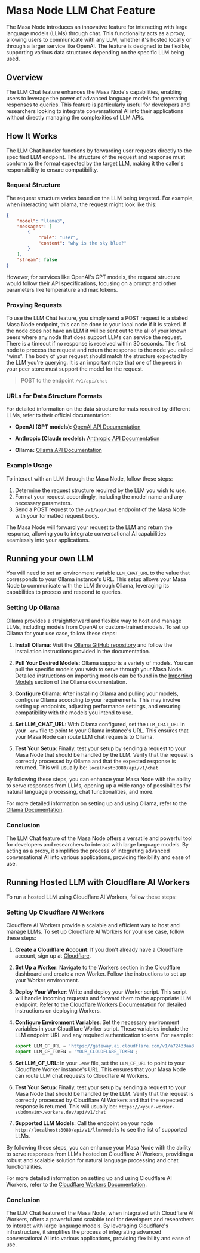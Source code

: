 # Masa Node LLM Chat Feature

The Masa Node introduces an innovative feature for interacting with large language models (LLMs) through chat. This functionality acts as a proxy, allowing users to communicate with any LLM, whether it's hosted locally or through a larger service like OpenAI. The feature is designed to be flexible, supporting various data structures depending on the specific LLM being used.

## Overview

The LLM Chat feature enhances the Masa Node's capabilities, enabling users to leverage the power of advanced language models for generating responses to queries. This feature is particularly useful for developers and researchers looking to integrate conversational AI into their applications without directly managing the complexities of LLM APIs.

## How It Works

The LLM Chat handler functions by forwarding user requests directly to the specified LLM endpoint. The structure of the request and response must conform to the format expected by the target LLM, making it the caller's responsibility to ensure compatibility.

### Request Structure

The request structure varies based on the LLM being targeted. For example, when interacting with ollama, the request might look like this:

```json
{
    "model": "llama3",
    "messages": [
        {
            "role": "user",
            "content": "why is the sky blue?"
        }
    ],
    "stream": false
}
```

However, for services like OpenAI's GPT models, the request structure would follow their API specifications, focusing on a prompt and other parameters like temperature and max tokens.

### Proxying Requests

To use the LLM Chat feature, you simply send a POST request to a staked Masa Node endpoint, this can be done to your local node if it is staked. If the node does not have an LLM it will be sent out to the all of your known peers where any node that does support LLMs can service the request.  There is a timeout if no response is received within 30 seconds. The first node to process the request and return the response to the node you called "wins". The body of your request should match the structure expected by the LLM you're querying.  It is an important note that one of the peers in your peer store must support the model for the request.

> POST to the endpoint `/v1/api/chat`

### URLs for Data Structure Formats

For detailed information on the data structure formats required by different LLMs, refer to their official documentation:

- **OpenAI (GPT models):** [OpenAI API Documentation](https://platform.openai.com/docs/api-reference/authentication)

- **Anthropic (Claude models):** [Anthropic API Documentation](https://docs.anthropic.com/claude/reference/complete_post)

- **Ollama:** [Ollama API Documentation](https://github.com/ollama/ollama/blob/main/docs/api.md)

### Example Usage

To interact with an LLM through the Masa Node, follow these steps:

1. Determine the request structure required by the LLM you wish to use.
2. Format your request accordingly, including the model name and any necessary parameters.
3. Send a POST request to the `/v1/api/chat` endpoint of the Masa Node with your formatted request body.

The Masa Node will forward your request to the LLM and return the response, allowing you to integrate conversational AI capabilities seamlessly into your applications.

## Running your own LLM

You will need to set an environment variable `LLM_CHAT_URL` to the value that corresponds to your Ollama instance's URL. This setup allows your Masa Node to communicate with the LLM through Ollama, leveraging its capabilities to process and respond to queries.

### Setting Up Ollama

Ollama provides a straightforward and flexible way to host and manage LLMs, including models from OpenAI or custom-trained models. To set up Ollama for your use case, follow these steps:

1. **Install Ollama**: Visit the [Ollama GitHub repository](https://github.com/ollama/ollama/tree/main/docs) and follow the installation instructions provided in the documentation.

2. **Pull Your Desired Models**: Ollama supports a variety of models. You can pull the specific models you wish to serve through your Masa Node. Detailed instructions on importing models can be found in the [Importing Models](https://github.com/ollama/ollama/blob/main/docs/import.md) section of the Ollama documentation.

3. **Configure Ollama**: After installing Ollama and pulling your models, configure Ollama according to your requirements. This may involve setting up endpoints, adjusting performance settings, and ensuring compatibility with the models you intend to use.

4. **Set LLM_CHAT_URL**: With Ollama configured, set the `LLM_CHAT_URL` in your `.env` file to point to your Ollama instance's URL. This ensures that your Masa Node can route LLM chat requests to Ollama.

5. **Test Your Setup**: Finally, test your setup by sending a request to your Masa Node that should be handled by the LLM. Verify that the request is correctly processed by Ollama and that the expected response is returned. This will usually be: `localhost:8080/api/v1/chat`

By following these steps, you can enhance your Masa Node with the ability to serve responses from LLMs, opening up a wide range of possibilities for natural language processing, chat functionalities, and more.

For more detailed information on setting up and using Ollama, refer to the [Ollama Documentation](https://github.com/ollama/ollama/tree/main/docs).

### Conclusion

The LLM Chat feature of the Masa Node offers a versatile and powerful tool for developers and researchers to interact with large language models. By acting as a proxy, it simplifies the process of integrating advanced conversational AI into various applications, providing flexibility and ease of use.

## Running Hosted LLM with Cloudflare AI Workers

To run a hosted LLM using Cloudflare AI Workers, follow these steps:

### Setting Up Cloudflare AI Workers

Cloudflare AI Workers provide a scalable and efficient way to host and manage LLMs. To set up Cloudflare AI Workers for your use case, follow these steps:

1. **Create a Cloudflare Account**: If you don't already have a Cloudflare account, sign up at [Cloudflare](https://www.cloudflare.com/).

2. **Set Up a Worker**: Navigate to the Workers section in the Cloudflare dashboard and create a new Worker. Follow the instructions to set up your Worker environment.

3. **Deploy Your Worker**: Write and deploy your Worker script. This script will handle incoming requests and forward them to the appropriate LLM endpoint. Refer to the [Cloudflare Workers Documentation](https://developers.cloudflare.com/workers/) for detailed instructions on deploying Workers.

4. **Configure Environment Variables**: Set the necessary environment variables in your Cloudflare Worker script. These variables include the LLM endpoint URL and any required authentication tokens. For example:

    ```javascript
    export LLM_CF_URL = 'https://gateway.ai.cloudflare.com/v1/a72433aa3bb83aecaca1bc8acecdb166/masa/workers-ai/';
    export LLM_CF_TOKEN = 'YOUR_CLOUDFLARE_TOKEN';
    ```

5. **Set LLM_CF_URL**: In your `.env` file, set the `LLM_CF_URL` to point to your Cloudflare Worker instance's URL. This ensures that your Masa Node can route LLM chat requests to Cloudflare AI Workers.

6. **Test Your Setup**: Finally, test your setup by sending a request to your Masa Node that should be handled by the LLM. Verify that the request is correctly processed by Cloudflare AI Workers and that the expected response is returned. This will usually be: `https://<your-worker-subdomain>.workers.dev/api/v1/chat`

7. **Supported LLM Models**: Call the endpoint on your node `http://localhost:8080/api/v1/llm/models` to see the list of supported LLMs.

By following these steps, you can enhance your Masa Node with the ability to serve responses from LLMs hosted on Cloudflare AI Workers, providing a robust and scalable solution for natural language processing and chat functionalities.

For more detailed information on setting up and using Cloudflare AI Workers, refer to the [Cloudflare Workers Documentation](https://developers.cloudflare.com/workers/).

### Conclusion

The LLM Chat feature of the Masa Node, when integrated with Cloudflare AI Workers, offers a powerful and scalable tool for developers and researchers to interact with large language models. By leveraging Cloudflare's infrastructure, it simplifies the process of integrating advanced conversational AI into various applications, providing flexibility and ease of use.
